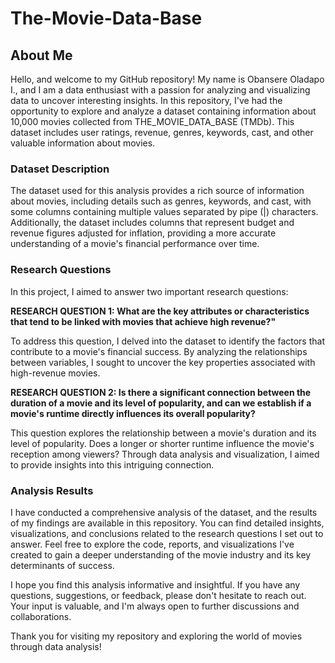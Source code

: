 # The-Movie-Data-Base

## About Me

Hello, and welcome to my GitHub repository! My name is Obansere Oladapo I., and I am a data enthusiast with a passion for analyzing and visualizing data to uncover interesting insights. In this repository, I've had the opportunity to explore and analyze a dataset containing information about 10,000 movies collected from THE_MOVIE_DATA_BASE (TMDb). This dataset includes user ratings, revenue, genres, keywords, cast, and other valuable information about movies.

### Dataset Description

The dataset used for this analysis provides a rich source of information about movies, including details such as genres, keywords, and cast, with some columns containing multiple values separated by pipe (|) characters. Additionally, the dataset includes columns that represent budget and revenue figures adjusted for inflation, providing a more accurate understanding of a movie's financial performance over time.

### Research Questions

In this project, I aimed to answer two important research questions:

**RESEARCH QUESTION 1: What are the key attributes or characteristics that tend to be linked with movies that achieve high revenue?"**

To address this question, I delved into the dataset to identify the factors that contribute to a movie's financial success. By analyzing the relationships between variables, I sought to uncover the key properties associated with high-revenue movies.

**RESEARCH QUESTION 2: Is there a significant connection between the duration of a movie and its level of popularity, and can we establish if a movie's runtime directly influences its overall popularity?**

This question explores the relationship between a movie's duration and its level of popularity. Does a longer or shorter runtime influence the movie's reception among viewers? Through data analysis and visualization, I aimed to provide insights into this intriguing connection.

### Analysis Results

I have conducted a comprehensive analysis of the dataset, and the results of my findings are available in this repository. You can find detailed insights, visualizations, and conclusions related to the research questions I set out to answer. Feel free to explore the code, reports, and visualizations I've created to gain a deeper understanding of the movie industry and its key determinants of success.

I hope you find this analysis informative and insightful. If you have any questions, suggestions, or feedback, please don't hesitate to reach out. Your input is valuable, and I'm always open to further discussions and collaborations.

Thank you for visiting my repository and exploring the world of movies through data analysis!

